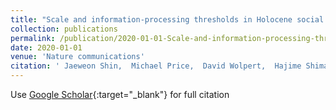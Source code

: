 ```yaml
---
title: "Scale and information-processing thresholds in Holocene social evolution"
collection: publications
permalink: /publication/2020-01-01-Scale-and-information-processing-thresholds-in-Holocene-social-evolution
date: 2020-01-01
venue: 'Nature communications'
citation: ' Jaeweon Shin,  Michael Price,  David Wolpert,  Hajime Shimao,  Brendan Tracey,  Timothy Kohler, &quot;Scale and information-processing thresholds in Holocene social evolution.&quot; Nature communications, 2020.'
---
```

Use [Google Scholar](https://scholar.google.com/scholar?q=Scale+and+information+processing+thresholds+in+Holocene+social+evolution){:target="_blank"} for full citation